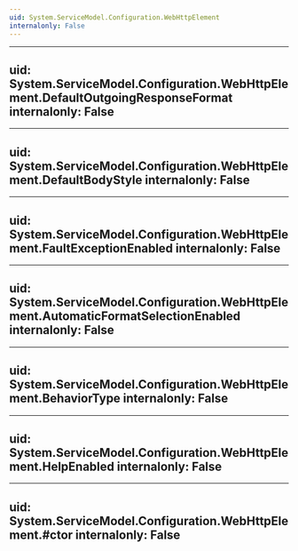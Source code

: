```yaml
---
uid: System.ServiceModel.Configuration.WebHttpElement
internalonly: False
---
```


---
uid: System.ServiceModel.Configuration.WebHttpElement.DefaultOutgoingResponseFormat
internalonly: False
---

---
uid: System.ServiceModel.Configuration.WebHttpElement.DefaultBodyStyle
internalonly: False
---

---
uid: System.ServiceModel.Configuration.WebHttpElement.FaultExceptionEnabled
internalonly: False
---

---
uid: System.ServiceModel.Configuration.WebHttpElement.AutomaticFormatSelectionEnabled
internalonly: False
---

---
uid: System.ServiceModel.Configuration.WebHttpElement.BehaviorType
internalonly: False
---

---
uid: System.ServiceModel.Configuration.WebHttpElement.HelpEnabled
internalonly: False
---

---
uid: System.ServiceModel.Configuration.WebHttpElement.#ctor
internalonly: False
---
